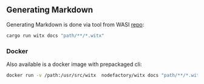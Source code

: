 ## Generating Markdown

Generating Markdown is done via tool from WASI [repo](https://github.com/WebAssembly/WASI/tree/master/tools/witx):

```bash
cargo run witx docs "path/**/*.witx"
```

### Docker

Also available is a docker image with prepackaged cli:

```bash
docker run -v /path:/usr/src/witx  nodefactory/witx docs "path/**/*.witx"
```
